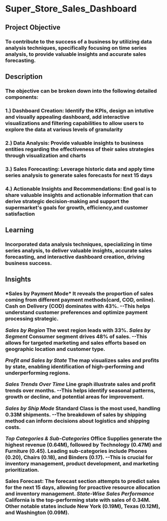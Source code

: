 # Super_Store_Sales_Dashboard
<h2>Project Objective</h2>
<h3>To contribute to the success of a business by utilizing data analysis techniques, specifically focusing on time series analysis, to provide valuable insights and accurate sales forecasting.</h3>
<h2>Description</h2>
<h3>The objective can be broken down into the following detailed components:</h3>
<h3>1.) Dashboard Creation: Identify the KPIs, design an intutive and visually appealing dashboard, add interactive visualizations and filtering capabilities to allow users to explore the data at various levels of granularity</h3>
<h3>2.) Data Analysis: Provide valuable insights to business entities regarding the effectiveness of their sales strategies through visualization and charts</h3>
<h3>3.) Sales Forecasting: Leverage historic data and apply time series analysis to generate sales forecasts for next 15 days</h3>
<h3>4.) Actionable Insights and Recommendations: End goal is to share valuable insights and actionable information that can derive strategic decision-making and support the supermarket's goals for growth, efficiency,and customer satisfaction</h3>
<h2>Learning</h2>
<h3>Incorporated data analysis techniques, specializing in time series analysis, to deliver valuable insights, accurate sales forecasting, and interactive dashboard creation, driving business success.</h3>
<h2>Insights</h2>
<h3>
*Sales by Payment Mode*
It reveals the proportion of sales coming from different payment methods(card, COD, online).
Cash on Delivery (COD) dominates with 43%.
--This helps understand customer preferences and optimize payment processing strategic.

*Sales by Region*
The west region leads with 33%.
*Sales by Segment*
Consumer segment drives 48% of sales.
--This allows for targeted marketing and sales efforts based on geographic location and customer type.

*Profit and Sales by State*
The map visualizes sales and profits by state, enabling identification of high-performing and underperforming regions.

*Sales Trends Over Time*
Line graph illustrate sales and profit trends over months. 
--This helps identify seasonal patterns, growth or decline, and potential areas for improvement. 

*Sales by Ship Mode*
Standard Class is the most used, handling 0.33M shipments.
--The breakdown of sales by shipping method can inform decisions about logistics and shipping costs.

*Top Categories & Sub-Categories*
Office Supplies generate the highest revenue (0.64M), followed by Technology (0.47M) and Furniture (0.45).
Leading sub-categories include Phones (0.20), Chairs (0.18), and Binders (0.17).
--This is crucial for inventory management, product development, and marketing prioritization.


**Sales Forecast:** The forecast section attempts to predict sales for the next 15 days, allowing for proactive resource allocation and inventory management.
*State-Wise Sales Performance*
California is the top-performing state with sales of 0.34M.
Other notable states include New York (0.19M), Texas (0.12M), and Washington (0.09M).</h3>

